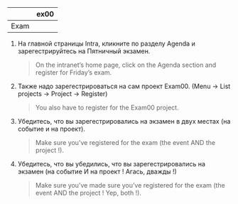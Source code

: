 | 		       	     |	ex00              |
| ------------------ | -------------------|
| Exam                                    |

1. На главной страницы Intra, кликните по разделу Agenda и зарегестрируйтесь на Пятничный экзамен.
   > On the intranet’s home page, click on the Agenda section and register for Friday’s exam.
2. Также надо зарегестрироваться на сам проект Exam00. (Menu → List projects → Project → Register)
   > You also have to register for the Exam00 project.
3. Убедитесь, что вы зарегестрировались на экзамен в двух местах (на событие и на проект).
   > Make sure you’ve registered for the exam (the event AND the project !).
4. Убедитесь, что вы убедились, что вы зарегестрировались на экзамен (на событие И на проект ! Агась, дважды !)
   > Make sure you’ve made sure you’ve registered for the exam (the event AND the project ! Yep, both !).